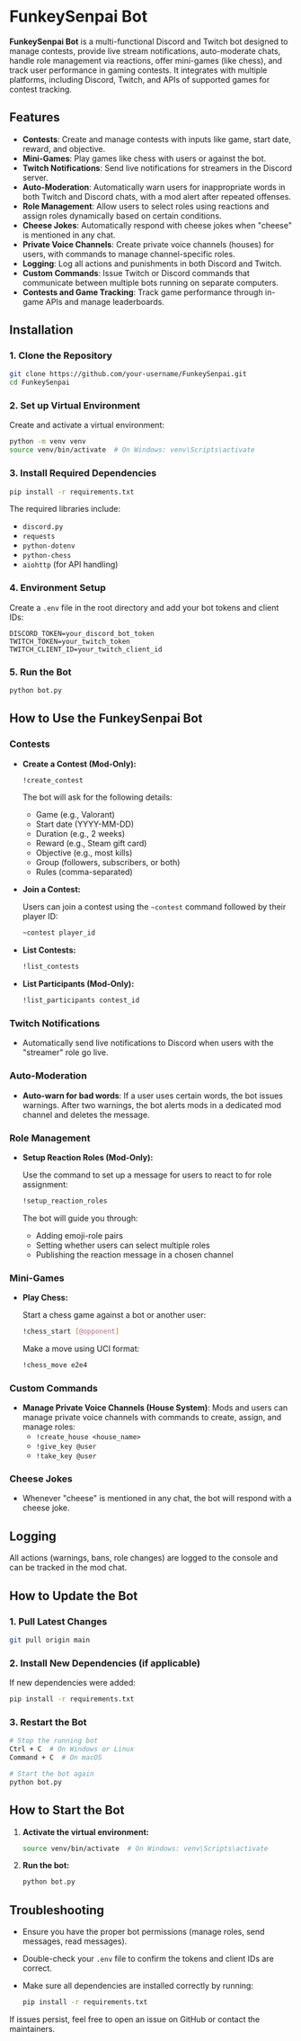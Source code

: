 
# FunkeySenpai Bot

**FunkeySenpai Bot** is a multi-functional Discord and Twitch bot designed to manage contests, provide live stream notifications, auto-moderate chats, handle role management via reactions, offer mini-games (like chess), and track user performance in gaming contests. It integrates with multiple platforms, including Discord, Twitch, and APIs of supported games for contest tracking.

## Features
- **Contests**: Create and manage contests with inputs like game, start date, reward, and objective.
- **Mini-Games**: Play games like chess with users or against the bot.
- **Twitch Notifications**: Send live notifications for streamers in the Discord server.
- **Auto-Moderation**: Automatically warn users for inappropriate words in both Twitch and Discord chats, with a mod alert after repeated offenses.
- **Role Management**: Allow users to select roles using reactions and assign roles dynamically based on certain conditions.
- **Cheese Jokes**: Automatically respond with cheese jokes when "cheese" is mentioned in any chat.
- **Private Voice Channels**: Create private voice channels (houses) for users, with commands to manage channel-specific roles.
- **Logging**: Log all actions and punishments in both Discord and Twitch.
- **Custom Commands**: Issue Twitch or Discord commands that communicate between multiple bots running on separate computers.
- **Contests and Game Tracking**: Track game performance through in-game APIs and manage leaderboards.

## Installation

### 1. Clone the Repository

```bash
git clone https://github.com/your-username/FunkeySenpai.git
cd FunkeySenpai
```

### 2. Set up Virtual Environment

Create and activate a virtual environment:

```bash
python -m venv venv
source venv/bin/activate  # On Windows: venv\Scripts\activate
```

### 3. Install Required Dependencies

```bash
pip install -r requirements.txt
```

The required libraries include:
- `discord.py`
- `requests`
- `python-dotenv`
- `python-chess`
- `aiohttp` (for API handling)

### 4. Environment Setup

Create a `.env` file in the root directory and add your bot tokens and client IDs:

```env
DISCORD_TOKEN=your_discord_bot_token
TWITCH_TOKEN=your_twitch_token
TWITCH_CLIENT_ID=your_twitch_client_id
```

### 5. Run the Bot

```bash
python bot.py
```

## How to Use the FunkeySenpai Bot

### Contests
- **Create a Contest (Mod-Only):**

   ```bash
   !create_contest
   ```

   The bot will ask for the following details:
   - Game (e.g., Valorant)
   - Start date (YYYY-MM-DD)
   - Duration (e.g., 2 weeks)
   - Reward (e.g., Steam gift card)
   - Objective (e.g., most kills)
   - Group (followers, subscribers, or both)
   - Rules (comma-separated)

- **Join a Contest:**

   Users can join a contest using the `~contest` command followed by their player ID:

   ```bash
   ~contest player_id
   ```

- **List Contests:**

   ```bash
   !list_contests
   ```

- **List Participants (Mod-Only):**

   ```bash
   !list_participants contest_id
   ```

### Twitch Notifications
- Automatically send live notifications to Discord when users with the "streamer" role go live.
  
### Auto-Moderation
- **Auto-warn for bad words**: If a user uses certain words, the bot issues warnings. After two warnings, the bot alerts mods in a dedicated mod channel and deletes the message.
  
### Role Management
- **Setup Reaction Roles (Mod-Only):**

   Use the command to set up a message for users to react to for role assignment:

   ```bash
   !setup_reaction_roles
   ```

   The bot will guide you through:
   - Adding emoji-role pairs
   - Setting whether users can select multiple roles
   - Publishing the reaction message in a chosen channel
  
### Mini-Games
- **Play Chess:**

   Start a chess game against a bot or another user:

   ```bash
   !chess_start [@opponent]
   ```

   Make a move using UCI format:

   ```bash
   !chess_move e2e4
   ```

### Custom Commands
- **Manage Private Voice Channels (House System)**: Mods and users can manage private voice channels with commands to create, assign, and manage roles:
   - `!create_house <house_name>`
   - `!give_key @user`
   - `!take_key @user`

### Cheese Jokes
- Whenever "cheese" is mentioned in any chat, the bot will respond with a cheese joke.

## Logging
All actions (warnings, bans, role changes) are logged to the console and can be tracked in the mod chat.

## How to Update the Bot

### 1. Pull Latest Changes

```bash
git pull origin main
```

### 2. Install New Dependencies (if applicable)

If new dependencies were added:

```bash
pip install -r requirements.txt
```

### 3. Restart the Bot

```bash
# Stop the running bot
Ctrl + C  # On Windows or Linux
Command + C  # On macOS

# Start the bot again
python bot.py
```

## How to Start the Bot

1. **Activate the virtual environment:**

   ```bash
   source venv/bin/activate  # On Windows: venv\Scripts\activate
   ```

2. **Run the bot:**

   ```bash
   python bot.py
   ```

## Troubleshooting

- Ensure you have the proper bot permissions (manage roles, send messages, read messages).
- Double-check your `.env` file to confirm the tokens and client IDs are correct.
- Make sure all dependencies are installed correctly by running:

   ```bash
   pip install -r requirements.txt
   ```

If issues persist, feel free to open an issue on GitHub or contact the maintainers.
